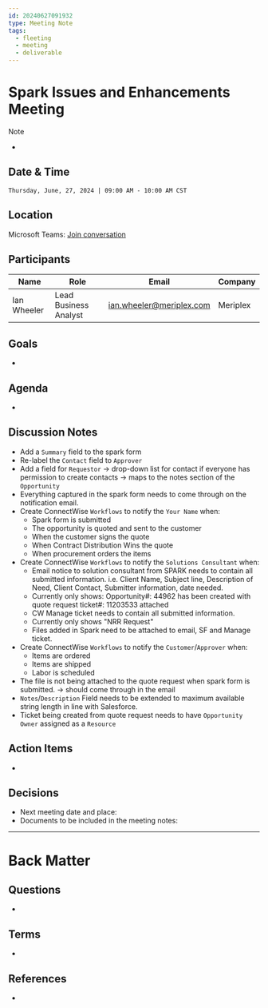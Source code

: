 ```yaml
---
id: 20240627091932
type: Meeting Note
tags:
  - fleeting
  - meeting
  - deliverable
---
```

# Spark Issues and Enhancements Meeting

> [!Note]
> - 

## Date & Time

```Datetime
Thursday, June, 27, 2024 | 09:00 AM - 10:00 AM CST
```

## Location

Microsoft Teams: [Join conversation](https://teams.microsoft.com/l/meetup-join/19%3ameeting_NTc1OGRhMWUtYTdmMi00Nzg0LWEzNTYtZjUzNzMxOGZjZTE3%40thread.v2/0?context=%7b%22Tid%22%3a%226d4422b6-9fe9-4ec2-8904-ccaa320bd30a%22%2c%22Oid%22%3a%22d1265f8e-b7dc-4ea8-8bf5-e57147f74946%22%7d)

## Participants

| Name        | Role                  | Email                    | Company  |
| ----------- | --------------------- | ------------------------ | -------- |
| Ian Wheeler | Lead Business Analyst | ian.wheeler@meriplex.com | Meriplex |


## Goals
<!-- What we want to achieve in this meeting -->
- 

## Agenda 
<!-- What, who & duration planned in advance -->
- 

## Discussion Notes
<!-- Cover discussion topics -->
- Add a `Summary` field to the spark form
- Re-label the `Contact` field to `Approver`
- Add a field for `Requestor` -> drop-down list for contact if everyone has permission to create contacts -> maps to the notes section of the `Opportunity`
- Everything captured in the spark form needs to come through on the notification email.
- Create ConnectWise `Workflows` to notify the `Your Name` when:
	- Spark form is submitted 
	- The opportunity is quoted and sent to the customer
	- When the customer signs the quote
	- When Contract Distribution Wins the quote
	- When procurement orders the items
- Create ConnectWise `Workflows` to notify the `Solutions Consultant` when:
	- Email notice to solution consultant from SPARK needs to contain all submitted information. i.e. Client Name, Subject line, Description of Need, Client Contact, Submitter information, date needed. 
	- Currently only shows: Opportunity#: 44962 has been created with quote request ticket#: 11203533 attached 
	- CW Manage ticket needs to contain all submitted information. 
	- Currently only shows "NRR Request" 
	- Files added in Spark need to be attached to email, SF and Manage ticket.
- Create ConnectWise `Workflows` to notify the `Customer`/`Approver` when:
	- Items are ordered
	- Items are shipped 
    - Labor is scheduled
- The file is not being attached to the quote request when spark form is submitted. -> should come through in the email
- `Notes`/`Description` Field needs to be extended to maximum available string length in line with Salesforce.
- Ticket being created from quote request needs to have `Opportunity Owner` assigned as a `Resource`
## Action Items
<!-- Add tasks, task owners and due dates -->
- 

## Decisions
<!-- Record of decisions you make in this meeting -->
- Next meeting date and place: 
- Documents to be included in the meeting notes:


---
# Back Matter
## Questions
<!-- What remains for you to consider? --> 
- 

## Terms
<!-- Links to definition pages -->
- 

## References
<!-- Links to pages not referenced in the content -->
- 